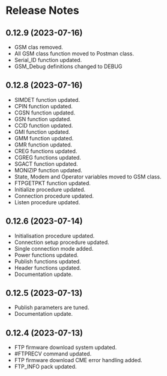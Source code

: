 # Release Notes

## 0.12.9 (2023-07-16)

* GSM clas removed.
* All GSM class function moved to Postman class.
* Serial_ID function updated.
* GSM_Debug definitions changed to DEBUG
## 0.12.8 (2023-07-16)

* SIMDET function updated.
* CPIN function updated.
* CGSN function updated.
* GSN function updated.
* CCID function updated.
* GMI function updated.
* GMM function updated.
* GMR function updated.
* CREG functions updated.
* CGREG functions updated.
* SGACT function updated.
* MONIZIP function updated.
* State, Modem and Operator variables moved to GSM class.
* FTPGETPKT function updated.
* Initialize procedure updated.
* Connection procedure updated.
* Listen procedure updated.

## 0.12.6 (2023-07-14)

* Initialisation procedure updated.
* Connection setup procedure updated.
* Single connection mode added.
* Power functions updated.
* Publish functions updated.
* Header functions updated.
* Documentation update.

## 0.12.5 (2023-07-13)

* Publish parameters are tuned.
* Documentation update.

## 0.12.4 (2023-07-13)

* FTP firmware download system updated. 
* #FTPRECV command updated.
* FTP firmware download CME error handling added.
* FTP_INFO pack updated.

